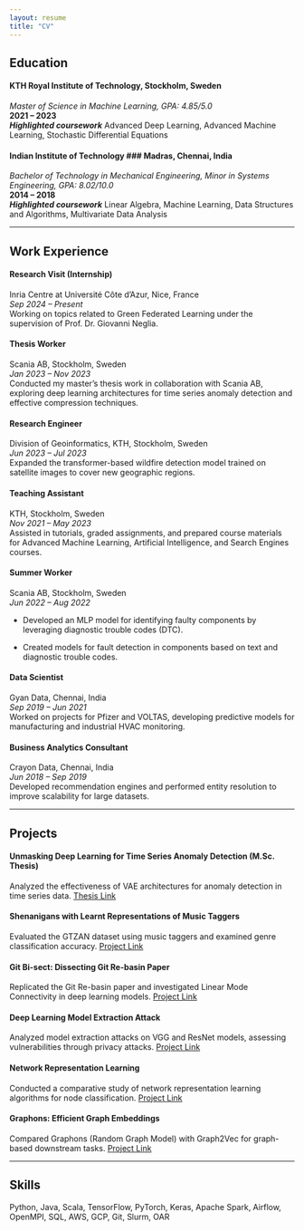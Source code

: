 ```yaml
---
layout: resume
title: "CV"
---
```


## Education

#### **KTH Royal Institute of Technology, Stockholm, Sweden**  
  _Master of Science in Machine Learning, GPA: 4.85/5.0_  
  **2021 – 2023**  
  ***Highlighted coursework*** Advanced Deep Learning, Advanced Machine Learning, Stochastic Differential Equations

#### **Indian Institute of Technology ### Madras, Chennai, India**  
  _Bachelor of Technology in Mechanical Engineering, Minor in Systems Engineering, GPA: 8.02/10.0_  
  **2014 – 2018**  
  ***Highlighted coursework*** Linear Algebra, Machine Learning, Data Structures and Algorithms, Multivariate Data Analysis

---

## Work Experience

#### **Research Visit (Internship)**
  Inria Centre at Université Côte d’Azur, Nice, France  
  _Sep 2024 – Present_  
  Working on topics related to Green Federated Learning under the supervision of Prof. Dr. Giovanni Neglia.

#### **Thesis Worker**
  Scania AB, Stockholm, Sweden  
  _Jan 2023 – Nov 2023_  
  Conducted my master’s thesis work in collaboration with Scania AB, exploring deep learning architectures for time series anomaly detection and effective compression techniques.

#### **Research Engineer**
  Division of Geoinformatics, KTH, Stockholm, Sweden  
  _Jun 2023 – Jul 2023_  
  Expanded the transformer-based wildfire detection model trained on satellite images to cover new geographic regions.

#### **Teaching Assistant**
  KTH, Stockholm, Sweden  
  _Nov 2021 – May 2023_  
  Assisted in tutorials, graded assignments, and prepared course materials for Advanced Machine Learning, Artificial Intelligence, and Search Engines courses.

#### **Summer Worker**
  Scania AB, Stockholm, Sweden  
  _Jun 2022 – Aug 2022_  
  - Developed an MLP model for identifying faulty components by leveraging diagnostic trouble codes (DTC).

  - Created models for fault detection in components based on text and diagnostic trouble codes.

#### **Data Scientist**
  Gyan Data, Chennai, India  
  _Sep 2019 – Jun 2021_  
  Worked on projects for Pfizer and VOLTAS, developing predictive models for manufacturing and industrial HVAC monitoring.

#### **Business Analytics Consultant**
  Crayon Data, Chennai, India  
  _Jun 2018 – Sep 2019_  
  Developed recommendation engines and performed entity resolution to improve scalability for large datasets.

---

## Projects

#### **Unmasking Deep Learning for Time Series Anomaly Detection (M.Sc. Thesis)**  
  Analyzed the effectiveness of VAE architectures for anomaly detection in time series data. [Thesis Link](https://kth.diva-portal.org/smash/record.jsf?pid=diva2:1823999)

#### **Shenanigans with Learnt Representations of Music Taggers**  
  Evaluated the GTZAN dataset using music taggers and examined genre classification accuracy. [Project Link](https://github.com/Adhithyan8/musical-embeddings)

#### **Git Bi-sect: Dissecting Git Re-basin Paper**  
  Replicated the Git Re-basin paper and investigated Linear Mode Connectivity in deep learning models. [Project Link](https://github.com/dannyrichy/git-bisect)

#### **Deep Learning Model Extraction Attack**  
  Analyzed model extraction attacks on VGG and ResNet models, assessing vulnerabilities through privacy attacks. [Project Link](https://github.com/dannyrichy/dl-model-extraction)

#### **Network Representation Learning**  
  Conducted a comparative study of network representation learning algorithms for node classification. [Project Link](https://github.com/dannyrichy/graph-ml-project)

#### **Graphons: Efficient Graph Embeddings**  
  Compared Graphons (Random Graph Model) with Graph2Vec for graph-based downstream tasks. [Project Link](https://github.com/dannyrichy/graphon)

---

## Skills

  Python, Java, Scala, TensorFlow, PyTorch, Keras, Apache Spark, Airflow, OpenMPI, SQL, AWS, GCP, Git, Slurm, OAR
